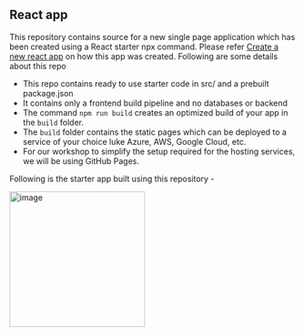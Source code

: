 ## React app

This repository contains source for a new single page application which has been created using a React starter npx command.
Please refer [Create a new react app](https://reactjs.org/docs/create-a-new-react-app.html#create-react-app) on how this app was created.
Following are some details about this repo 

- This repo contains ready to use starter code in src/ and a prebuilt package.json
- It contains only a frontend build pipeline and no databases or backend
- The command `npm run build` creates an optimized build of your app in the `build` folder.
- The `build` folder contains the static pages which can be deployed to a service of your choice luke Azure, AWS, Google Cloud, etc.
- For our workshop to simplify the setup required for the hosting services, we will be using GitHub Pages.

Following is the starter app built using this repository - 

<img width="238" alt="image" src="https://user-images.githubusercontent.com/25735209/112099601-d5684580-8bc9-11eb-81bf-e884b72efa56.png">
